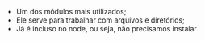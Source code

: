 * Um dos módulos mais utilizados;
* Ele serve para trabalhar com arquivos e diretórios;
* Já é incluso no node, ou seja, não precisamos instalar
